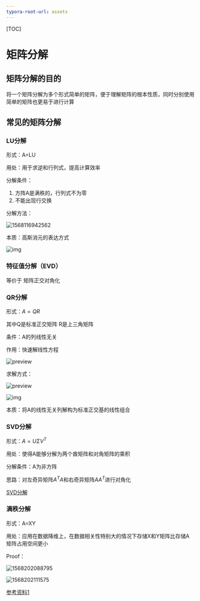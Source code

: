 ```yaml
---
typora-root-url: assets
---
```


[TOC]

# 矩阵分解

## 矩阵分解的目的

将一个矩阵分解为多个形式简单的矩阵，便于理解矩阵的根本性质，同时分别使用简单的矩阵也更易于进行计算

## 常见的矩阵分解

### LU分解

形式：A=LU

用处：用于求逆和行列式，提高计算效率

分解条件：

1. 方阵A是满秩的，行列式不为零
2. 不能出现行交换

分解方法：

![1568116942562](/1568116942562.png)

本质：高斯消元的表达方式

![img](/v2-7b7745814bb3940dd9b70abf66ad28de_b.jpg)



### 特征值分解（EVD）

等价于 矩阵正交对角化

### QR分解 

形式：$A=QR$ 

其中Q是标准正交矩阵  R是上三角矩阵

条件：A的列线性无关

作用：快速解线性方程

![preview](/v2-47a71e26e28136168f5b0eb38df223a2_r.jpg) 

求解方式：

![preview](/v2-ab32714ddf915293e20016163c1ffc6c_r.jpg)

![img](/v2-9ec79a3fdad9337035dde68eb76ab5ba_b.jpg)

本质：将A的线性无关列解构为标准正交基的线性组合

### SVD分解

形式：$A=UΣV^T$ 

用处：使得A能够分解为两个酋矩阵和对角矩阵的乘积

分解条件：A为非方阵

思路：对左奇异矩阵$A^TA$和右奇异矩阵$AA^T$进行对角化

[SVD分解](https://zhuanlan.zhihu.com/p/31895754)

### 满秩分解

形式：A=XY

用处：应用在数据降维上，在数据相关性特别大的情况下存储X和Y矩阵比存储A矩阵占用空间更小

Proof：

![1568202088795](/1568202088795.png)

![1568202111575](/1568202111575.png)

[参考资料1](https://statusrank.xyz/articles/71b24cf3.html)

# 
